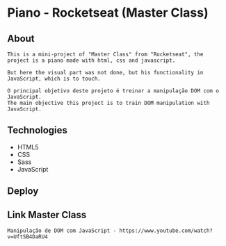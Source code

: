 # Piano - Rocketseat (Master Class)

## About
    This is a mini-project of "Master Class" from "Rocketseat", the project is a piano made with html, css and javascript.

    But here the visual part was not done, but his functionality in JavaScript, which is to touch.

    O principal objetivo deste projeto é treinar a manipulação DOM com o JavaScript.
    The main objective this project is to train DOM manipulation with JavaScript.

## Technologies
<ul>
    <li>HTML5</li>
    <li>CSS</li>
    <li>Sass</li>
    <li>JavaScript</li>
</ul>

## Deploy

## Link Master Class

    Manipulação de DOM com JavaScript - https://www.youtube.com/watch?v=UftSB4DaRU4
